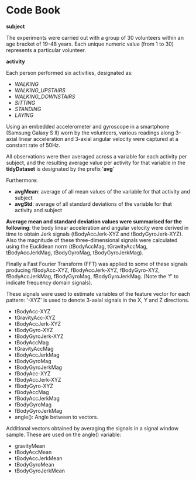 Code Book
===================
**subject**

The experiments were carried out with a group of 30 volunteers within an age bracket of 19-48 years. Each unique numeric value (from 1 to 30) represents a particular volunteer.

**activity**

Each person performed six activities, designated as:
- *WALKING*
- *WALKING_UPSTAIRS*
- *WALKING_DOWNSTAIRS*
- *SITTING*
- *STANDING*
- *LAYING*


Using an embedded accelerometer and gyroscope in a smartphone (Samsung Galaxy S II) worn by the volunteers, various readings along 3-axial linear acceleration and 3-axial angular velocity were captured at a constant rate of 50Hz.

All observations were then averaged across a variable for each activity per subject, and the resulting average value per activity for that variable in the **tidyDataset** is designated by the prefix '**avg**'

Furthermore:
- **avgMean**: average of all mean values of the variable for that activity and subject
- **avgStd**: average of all standard deviations of the variable for that activity and subject

**Average mean and standard deviation values were summarised for the following**: the body linear acceleration and angular velocity were derived in time to obtain Jerk signals (tBodyAccJerk-XYZ and tBodyGyroJerk-XYZ). Also the magnitude of these three-dimensional signals were calculated using the Euclidean norm (tBodyAccMag, tGravityAccMag, tBodyAccJerkMag, tBodyGyroMag, tBodyGyroJerkMag). 

Finally a Fast Fourier Transform (FFT) was applied to some of these signals producing fBodyAcc-XYZ, fBodyAccJerk-XYZ, fBodyGyro-XYZ, fBodyAccJerkMag, fBodyGyroMag, fBodyGyroJerkMag. (Note the 'f' to indicate frequency domain signals). 

These signals were used to estimate variables of the feature vector for each pattern:
'-XYZ' is used to denote 3-axial signals in the X, Y and Z directions.
- tBodyAcc-XYZ
- tGravityAcc-XYZ
- tBodyAccJerk-XYZ
- tBodyGyro-XYZ
- tBodyGyroJerk-XYZ
- tBodyAccMag
- tGravityAccMag
- tBodyAccJerkMag
- tBodyGyroMag
- tBodyGyroJerkMag
- fBodyAcc-XYZ
- fBodyAccJerk-XYZ
- fBodyGyro-XYZ
- fBodyAccMag
- fBodyAccJerkMag
- fBodyGyroMag
- fBodyGyroJerkMag
- angle(): Angle between to vectors.


Additional vectors obtained by averaging the signals in a signal window sample. These are used on the angle() variable:

- gravityMean
- tBodyAccMean
- tBodyAccJerkMean
- tBodyGyroMean
- tBodyGyroJerkMean
